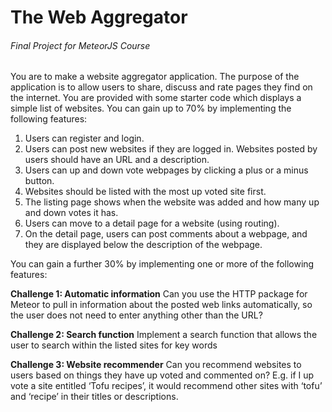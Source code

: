 # The Web Aggregator
###### Final Project for MeteorJS Course

You are to make a website aggregator application. The purpose of the application is to allow users to share, discuss and rate pages they find on the internet. You are provided with some starter code which displays a simple list of websites. You can gain up to 70% by implementing the following features:

1. Users can register and login.
2. Users can post new websites if they are logged in. Websites posted by users should have an URL and a description.
3. Users can up and down vote webpages by clicking a plus or a minus button.
4. Websites should be listed with the most up voted site first.
5. The listing page shows when the website was added and how many up and down votes it has.
6. Users can move to a detail page for a website (using routing).
7. On the detail page, users can post comments about a webpage, and they are displayed below the description of the webpage.

You can gain a further 30% by implementing one or more of the following features:

**Challenge 1: Automatic information**
Can you use the HTTP package for Meteor to pull in information about the posted web links automatically, so the user does not need to enter anything other than the URL?

**Challenge 2: Search function**
Implement a search function that allows the user to search within the listed sites for key words

**Challenge 3: Website recommender**
Can you recommend websites to users based on things they have up voted and commented on? E.g. if I up vote a site entitled ‘Tofu recipes’, it would recommend other sites with ‘tofu’ and ‘recipe’ in their titles or descriptions.
